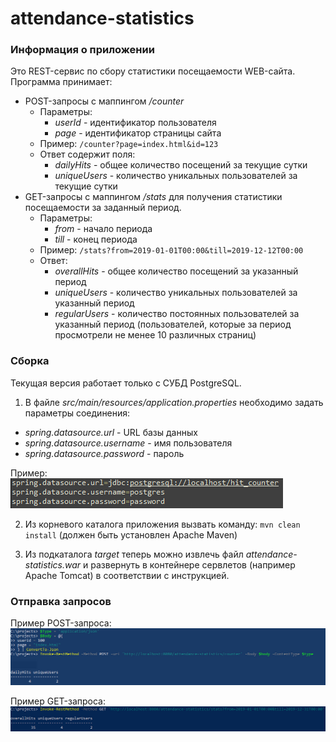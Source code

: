 # attendance-statistics
### Информация о приложении
Это REST-сервис по сбору статистики посещаемости WEB-сайта.\
Программа принимает:
- POST-запросы с маппингом */counter*
  - Параметры:
    - *userId* - идентификатор пользователя
    - *page* - идентификатор страницы сайта
  - Пример:
    `/counter?page=index.html&id=123`
  - Ответ содержит поля:
    - *dailyHits* - общее количество посещений за текущие сутки
    - *uniqueUsers* - количество уникальных пользователей за текущие сутки
- GET-запросы с маппингом */stats* для получения статистики посещаемости за заданный период.
  - Параметры:
    - *from* - начало периода
    - *till* - конец периода
  - Пример:
  `/stats?from=2019-01-01T00:00&till=2019-12-12T00:00`
  - Ответ:
    - *overallHits* - общее количество посещений за указанный период
    - *uniqueUsers* - количество уникальных пользователей за указанный период
    - *regularUsers* - количество постоянных пользователей за указанный период (пользователей, которые за период просмотрели не менее 10 различных страниц)
    
### Сборка
Текущая версия работает только с СУБД PostgreSQL.

1. В файле *src/main/resources/application.properties* необходимо задать параметры соединения:
  - *spring.datasource.url* - URL базы данных
  - *spring.datasource.username* - имя пользователя
  - *spring.datasource.password* - пароль
  
  Пример:\
  ![Datasource settings example](/images/datasource.jpg)
  
2. Из корневого каталога приложения вызвать команду:
`mvn clean install` (должен быть установлен Apache Maven)

3. Из подкаталога *target* теперь можно извлечь файл *attendance-statistics.war* и развернуть в контейнере сервлетов (например Apache Tomcat) в соответствии с инструкцией.

### Отправка запросов
Пример POST-запроса:\
![POST request example](/images/post-example.jpg)

Пример GET-запроса:\
![GET request example](/images/get-example.jpg)